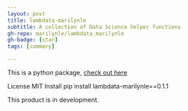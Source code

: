 ```yaml
---
layout: post
title: lambdata-marilynle
subtitle: A collection of Data Science helper functions
gh-repo: marilynle/lambdata_marilynle
gh-badge: [star]
tags: [summary]

---
```


This is a python package, [check out here](https://libraries.io/pypi/lambdata-marilynle)

License
MIT
Install
pip install lambdata-marilynle==0.1.1

This product is in development. 
